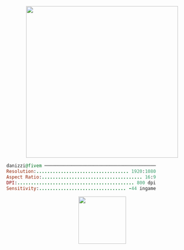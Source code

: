 <p align="center">
  <img src="https://github.com/user-attachments/assets/89e1464b-523d-411c-9e04-47cb436f9774" width="400">
</p>
  
```ruby
danizzi@fivem ─────────────────────────────────────────
Resolution:.................................. 1920:1080
Aspect Ratio:..................................... 16:9
DPI:........................................... 800 dpi
Sensitivity:................................ -44 ingame
```



<p align="center">
  <a href="https://github.com/171pt/danizzi/releases/download/mods-v1.0/danizzi-mods-v1.0.zip">
    <img src="https://img.shields.io/badge/❀%20DANIZZI%20MODS-64419C?style=plastic&logoColor=white" width="125" />
  </a>
</p>


